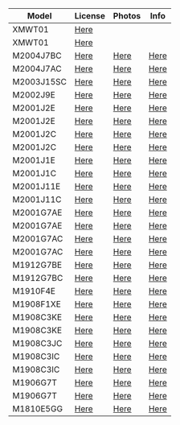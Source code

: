 | Model | License | Photos | Info |
|---|---|---|---|
|XMWT01|[Here](https://wap.tenaa.com.cn/WSFW/CertInfo.aspx?code=px1dx6YhBAjwosuCytszCqYWPWMGiJ27)|||
|XMWT01|[Here](https://wap.tenaa.com.cn/WSFW/CertInfo.aspx?code=px1dx6YhBAgaXe9F4c5z84E26oOXXfrO)|||
|M2004J7BC|[Here](https://wap.tenaa.com.cn/WSFW/CertInfo.aspx?code=px1dx6YhBAjwosuCytszCkSbcrTKDEEq)|[Here](https://wap.tenaa.com.cn/WSFW/PicQuery2.aspx?code=px1dx6YhBAjwosuCytszCkSbcrTKDEEq)|[Here](https://wap.tenaa.com.cn/WSFW/ParamImportant.aspx?code=px1dx6YhBAjwosuCytszCkSbcrTKDEEq)|
|M2004J7AC|[Here](https://wap.tenaa.com.cn/WSFW/CertInfo.aspx?code=px1dx6YhBAjwosuCytszCje2LizEsHkU)|[Here](https://wap.tenaa.com.cn/WSFW/PicQuery2.aspx?code=px1dx6YhBAjwosuCytszCje2LizEsHkU)|[Here](https://wap.tenaa.com.cn/WSFW/ParamImportant.aspx?code=px1dx6YhBAjwosuCytszCje2LizEsHkU)|
|M2003J15SC|[Here](https://wap.tenaa.com.cn/WSFW/CertInfo.aspx?code=IXoAG%2bifKthB26VnT26hSboJEzglXIJG)|[Here](https://wap.tenaa.com.cn/WSFW/PicQuery2.aspx?code=IXoAG%2bifKthB26VnT26hSboJEzglXIJG)|[Here](https://wap.tenaa.com.cn/WSFW/ParamImportant.aspx?code=IXoAG%2bifKthB26VnT26hSboJEzglXIJG)|
|M2002J9E|[Here](https://wap.tenaa.com.cn/WSFW/CertInfo.aspx?code=px1dx6YhBAjwosuCytszCuzhnZznv1zZ)|[Here](https://wap.tenaa.com.cn/WSFW/PicQuery2.aspx?code=px1dx6YhBAjwosuCytszCuzhnZznv1zZ)|[Here](https://wap.tenaa.com.cn/WSFW/ParamImportant.aspx?code=px1dx6YhBAjwosuCytszCuzhnZznv1zZ)|
|M2001J2E|[Here](https://wap.tenaa.com.cn/WSFW/CertInfo.aspx?code=px1dx6YhBAjwosuCytszCriNgGE%2bGwVa)|[Here](https://wap.tenaa.com.cn/WSFW/PicQuery2.aspx?code=px1dx6YhBAjwosuCytszCriNgGE%2bGwVa)|[Here](https://wap.tenaa.com.cn/WSFW/ParamImportant.aspx?code=px1dx6YhBAjwosuCytszCriNgGE%2bGwVa)|
|M2001J2E|[Here](https://wap.tenaa.com.cn/WSFW/CertInfo.aspx?code=px1dx6YhBAgaXe9F4c5z81wDRCoVqzRv)|[Here](https://wap.tenaa.com.cn/WSFW/PicQuery2.aspx?code=px1dx6YhBAgaXe9F4c5z81wDRCoVqzRv)|[Here](https://wap.tenaa.com.cn/WSFW/ParamImportant.aspx?code=px1dx6YhBAgaXe9F4c5z81wDRCoVqzRv)|
|M2001J2C|[Here](https://wap.tenaa.com.cn/WSFW/CertInfo.aspx?code=px1dx6YhBAjwosuCytszCkVvkZPRu%2ff0)|[Here](https://wap.tenaa.com.cn/WSFW/PicQuery2.aspx?code=px1dx6YhBAjwosuCytszCkVvkZPRu%2ff0)|[Here](https://wap.tenaa.com.cn/WSFW/ParamImportant.aspx?code=px1dx6YhBAjwosuCytszCkVvkZPRu%2ff0)|
|M2001J2C|[Here](https://wap.tenaa.com.cn/WSFW/CertInfo.aspx?code=px1dx6YhBAgaXe9F4c5z8wWI6uOhYvdj)|[Here](https://wap.tenaa.com.cn/WSFW/PicQuery2.aspx?code=px1dx6YhBAgaXe9F4c5z8wWI6uOhYvdj)|[Here](https://wap.tenaa.com.cn/WSFW/ParamImportant.aspx?code=px1dx6YhBAgaXe9F4c5z8wWI6uOhYvdj)|
|M2001J1E|[Here](https://wap.tenaa.com.cn/WSFW/CertInfo.aspx?code=px1dx6YhBAjwosuCytszCrf3VlNr4Og1)|[Here](https://wap.tenaa.com.cn/WSFW/PicQuery2.aspx?code=px1dx6YhBAjwosuCytszCrf3VlNr4Og1)|[Here](https://wap.tenaa.com.cn/WSFW/ParamImportant.aspx?code=px1dx6YhBAjwosuCytszCrf3VlNr4Og1)|
|M2001J1C|[Here](https://wap.tenaa.com.cn/WSFW/CertInfo.aspx?code=px1dx6YhBAjwosuCytszCjnUGFhbzeQJ)|[Here](https://wap.tenaa.com.cn/WSFW/PicQuery2.aspx?code=px1dx6YhBAjwosuCytszCjnUGFhbzeQJ)|[Here](https://wap.tenaa.com.cn/WSFW/ParamImportant.aspx?code=px1dx6YhBAjwosuCytszCjnUGFhbzeQJ)|
|M2001J11E|[Here](https://wap.tenaa.com.cn/WSFW/CertInfo.aspx?code=px1dx6YhBAjwosuCytszCoSg1hC6NIDw)|[Here](https://wap.tenaa.com.cn/WSFW/PicQuery2.aspx?code=px1dx6YhBAjwosuCytszCoSg1hC6NIDw)|[Here](https://wap.tenaa.com.cn/WSFW/ParamImportant.aspx?code=px1dx6YhBAjwosuCytszCoSg1hC6NIDw)|
|M2001J11C|[Here](https://wap.tenaa.com.cn/WSFW/CertInfo.aspx?code=px1dx6YhBAjwosuCytszCno7XQwcEgVF)|[Here](https://wap.tenaa.com.cn/WSFW/PicQuery2.aspx?code=px1dx6YhBAjwosuCytszCno7XQwcEgVF)|[Here](https://wap.tenaa.com.cn/WSFW/ParamImportant.aspx?code=px1dx6YhBAjwosuCytszCno7XQwcEgVF)|
|M2001G7AE|[Here](https://wap.tenaa.com.cn/WSFW/CertInfo.aspx?code=px1dx6YhBAjwosuCytszCq4cqjeEDyc7)|[Here](https://wap.tenaa.com.cn/WSFW/PicQuery2.aspx?code=px1dx6YhBAjwosuCytszCq4cqjeEDyc7)|[Here](https://wap.tenaa.com.cn/WSFW/ParamImportant.aspx?code=px1dx6YhBAjwosuCytszCq4cqjeEDyc7)|
|M2001G7AE|[Here](https://wap.tenaa.com.cn/WSFW/CertInfo.aspx?code=px1dx6YhBAgaXe9F4c5z8%2fTeixAXNql9)|[Here](https://wap.tenaa.com.cn/WSFW/PicQuery2.aspx?code=px1dx6YhBAgaXe9F4c5z8%2fTeixAXNql9)|[Here](https://wap.tenaa.com.cn/WSFW/ParamImportant.aspx?code=px1dx6YhBAgaXe9F4c5z8%2fTeixAXNql9)|
|M2001G7AC|[Here](https://wap.tenaa.com.cn/WSFW/CertInfo.aspx?code=px1dx6YhBAjwosuCytszCug9V52ubYex)|[Here](https://wap.tenaa.com.cn/WSFW/PicQuery2.aspx?code=px1dx6YhBAjwosuCytszCug9V52ubYex)|[Here](https://wap.tenaa.com.cn/WSFW/ParamImportant.aspx?code=px1dx6YhBAjwosuCytszCug9V52ubYex)|
|M2001G7AC|[Here](https://wap.tenaa.com.cn/WSFW/CertInfo.aspx?code=px1dx6YhBAgaXe9F4c5z80kAkeZCxJ%2f9)|[Here](https://wap.tenaa.com.cn/WSFW/PicQuery2.aspx?code=px1dx6YhBAgaXe9F4c5z80kAkeZCxJ%2f9)|[Here](https://wap.tenaa.com.cn/WSFW/ParamImportant.aspx?code=px1dx6YhBAgaXe9F4c5z80kAkeZCxJ%2f9)|
|M1912G7BE|[Here](https://wap.tenaa.com.cn/WSFW/CertInfo.aspx?code=IXoAG%2bifKtj1zf2QxMKgKePIRT3IOxEY)|[Here](https://wap.tenaa.com.cn/WSFW/PicQuery2.aspx?code=IXoAG%2bifKtj1zf2QxMKgKePIRT3IOxEY)|[Here](https://wap.tenaa.com.cn/WSFW/ParamImportant.aspx?code=IXoAG%2bifKtj1zf2QxMKgKePIRT3IOxEY)|
|M1912G7BC|[Here](https://wap.tenaa.com.cn/WSFW/CertInfo.aspx?code=IXoAG%2bifKtj1zf2QxMKgKT2ERElSQlDF)|[Here](https://wap.tenaa.com.cn/WSFW/PicQuery2.aspx?code=IXoAG%2bifKtj1zf2QxMKgKT2ERElSQlDF)|[Here](https://wap.tenaa.com.cn/WSFW/ParamImportant.aspx?code=IXoAG%2bifKtj1zf2QxMKgKT2ERElSQlDF)|
|M1910F4E|[Here](https://wap.tenaa.com.cn/WSFW/CertInfo.aspx?code=IXoAG%2bifKtj1zf2QxMKgKUWo3CdShbVD)|[Here](https://wap.tenaa.com.cn/WSFW/PicQuery2.aspx?code=IXoAG%2bifKtj1zf2QxMKgKUWo3CdShbVD)|[Here](https://wap.tenaa.com.cn/WSFW/ParamImportant.aspx?code=IXoAG%2bifKtj1zf2QxMKgKUWo3CdShbVD)|
|M1908F1XE|[Here](https://wap.tenaa.com.cn/WSFW/CertInfo.aspx?code=px1dx6YhBAjwosuCytszCqHnCGNsZY8i)|[Here](https://wap.tenaa.com.cn/WSFW/PicQuery2.aspx?code=px1dx6YhBAjwosuCytszCqHnCGNsZY8i)|[Here](https://wap.tenaa.com.cn/WSFW/ParamImportant.aspx?code=px1dx6YhBAjwosuCytszCqHnCGNsZY8i)|
|M1908C3KE|[Here](https://wap.tenaa.com.cn/WSFW/CertInfo.aspx?code=IXoAG%2bifKtj1zf2QxMKgKYtP4IjH4%2bHU)|[Here](https://wap.tenaa.com.cn/WSFW/PicQuery2.aspx?code=IXoAG%2bifKtj1zf2QxMKgKYtP4IjH4%2bHU)|[Here](https://wap.tenaa.com.cn/WSFW/ParamImportant.aspx?code=IXoAG%2bifKtj1zf2QxMKgKYtP4IjH4%2bHU)|
|M1908C3KE|[Here](https://wap.tenaa.com.cn/WSFW/CertInfo.aspx?code=IXoAG%2bifKtj1zf2QxMKgKYtP4IjH4%2bHU)|[Here](https://wap.tenaa.com.cn/WSFW/PicQuery2.aspx?code=IXoAG%2bifKtj1zf2QxMKgKYtP4IjH4%2bHU)|[Here](https://wap.tenaa.com.cn/WSFW/ParamImportant.aspx?code=IXoAG%2bifKtj1zf2QxMKgKYtP4IjH4%2bHU)|
|M1908C3JC|[Here](https://wap.tenaa.com.cn/WSFW/CertInfo.aspx?code=IXoAG%2bifKtj1zf2QxMKgKSDSQiTejUhd)|[Here](https://wap.tenaa.com.cn/WSFW/PicQuery2.aspx?code=IXoAG%2bifKtj1zf2QxMKgKSDSQiTejUhd)|[Here](https://wap.tenaa.com.cn/WSFW/ParamImportant.aspx?code=IXoAG%2bifKtj1zf2QxMKgKSDSQiTejUhd)|
|M1908C3IC|[Here](https://wap.tenaa.com.cn/WSFW/CertInfo.aspx?code=IXoAG%2bifKtj1zf2QxMKgKWM7xqVFQFjm)|[Here](https://wap.tenaa.com.cn/WSFW/PicQuery2.aspx?code=IXoAG%2bifKtj1zf2QxMKgKWM7xqVFQFjm)|[Here](https://wap.tenaa.com.cn/WSFW/ParamImportant.aspx?code=IXoAG%2bifKtj1zf2QxMKgKWM7xqVFQFjm)|
|M1908C3IC|[Here](https://wap.tenaa.com.cn/WSFW/CertInfo.aspx?code=IXoAG%2bifKtj1zf2QxMKgKWM7xqVFQFjm)|[Here](https://wap.tenaa.com.cn/WSFW/PicQuery2.aspx?code=IXoAG%2bifKtj1zf2QxMKgKWM7xqVFQFjm)|[Here](https://wap.tenaa.com.cn/WSFW/ParamImportant.aspx?code=IXoAG%2bifKtj1zf2QxMKgKWM7xqVFQFjm)|
|M1906G7T|[Here](https://wap.tenaa.com.cn/WSFW/CertInfo.aspx?code=IXoAG%2bifKtj1zf2QxMKgKc7PKvFI9P05)|[Here](https://wap.tenaa.com.cn/WSFW/PicQuery2.aspx?code=IXoAG%2bifKtj1zf2QxMKgKc7PKvFI9P05)|[Here](https://wap.tenaa.com.cn/WSFW/ParamImportant.aspx?code=IXoAG%2bifKtj1zf2QxMKgKc7PKvFI9P05)|
|M1906G7T|[Here](https://wap.tenaa.com.cn/WSFW/CertInfo.aspx?code=IXoAG%2bifKtj1zf2QxMKgKc7PKvFI9P05)|[Here](https://wap.tenaa.com.cn/WSFW/PicQuery2.aspx?code=IXoAG%2bifKtj1zf2QxMKgKc7PKvFI9P05)|[Here](https://wap.tenaa.com.cn/WSFW/ParamImportant.aspx?code=IXoAG%2bifKtj1zf2QxMKgKc7PKvFI9P05)|
|M1810E5GG|[Here](https://wap.tenaa.com.cn/WSFW/CertInfo.aspx?code=px1dx6YhBAgaXe9F4c5z8xlWUS6E0qXU)|[Here](https://wap.tenaa.com.cn/WSFW/PicQuery2.aspx?code=px1dx6YhBAgaXe9F4c5z8xlWUS6E0qXU)|[Here](https://wap.tenaa.com.cn/WSFW/ParamImportant.aspx?code=px1dx6YhBAgaXe9F4c5z8xlWUS6E0qXU)|
